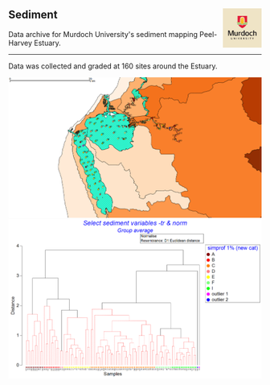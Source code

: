 ## Sediment  <img src="https://github.com/AquaticEcoDynamics/Peel_ARC/blob/master/Images/Logos/murdoch.png" width="77.5" height="77.5" align="right">

Data archive for Murdoch University's sediment mapping Peel-Harvey Estuary.

---

Data was collected and graded at 160 sites around the Estuary.


<img src="https://github.com/AquaticEcoDynamics/Peel_ARC/blob/master/Images/sediment.png">


<img src="https://github.com/AquaticEcoDynamics/Peel_ARC/blob/master/Images/cluster.png">

